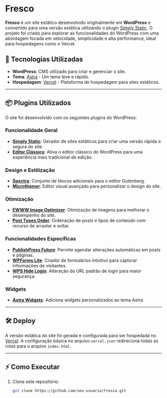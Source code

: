 # Fresco

**Fresco** é um site estático desenvolvido originalmente em **WordPress** e convertido para uma versão estática utilizando o plugin [Simply Static](https://wordpress.org/plugins/simply-static/). O projeto foi criado para explorar as funcionalidades do WordPress com uma abordagem focada em velocidade, simplicidade e alta performance, ideal para hospedagens como o Vercel.

## 🚀 Tecnologias Utilizadas

- **WordPress**: CMS utilizado para criar e gerenciar o site.
- **Tema**: [Astra](https://wpastra.com/) - Um tema leve e rápido.
- **Hospedagem**: [Vercel](https://vercel.com) - Plataforma de hospedagem para sites estáticos.

---

## 📦 Plugins Utilizados

O site foi desenvolvido com os seguintes plugins do WordPress:

### Funcionalidade Geral
- **[Simply Static](https://wordpress.org/plugins/simply-static/)**: Gerador de sites estáticos para criar uma versão rápida e segura do site.
- **[Editor Clássico](https://wordpress.org/plugins/classic-editor/)**: Ativa o editor clássico do WordPress para uma experiência mais tradicional de edição.

### Design e Estilização
- **[Spectra](https://wordpress.org/plugins/ultimate-addons-for-gutenberg/)**: Conjunto de blocos adicionais para o editor Gutenberg.
- **[Microthemer](https://wordpress.org/plugins/microthemer/)**: Editor visual avançado para personalizar o design do site.

### Otimização
- **[EWWW Image Optimizer](https://wordpress.org/plugins/ewww-image-optimizer/)**: Otimização de imagens para melhorar o desempenho do site.
- **[Post Types Order](https://wordpress.org/plugins/post-types-order/)**: Ordenação de posts e tipos de conteúdo com recurso de arrastar e soltar.

### Funcionalidades Específicas
- **[PublishPress Future](https://wordpress.org/plugins/post-expirator/)**: Permite agendar alterações automáticas em posts e páginas.
- **[WPForms Lite](https://wordpress.org/plugins/wpforms-lite/)**: Criador de formulários intuitivo para capturar informações de visitantes.
- **[WPS Hide Login](https://wordpress.org/plugins/wps-hide-login/)**: Alteração do URL padrão de login para maior segurança.

### Widgets
- **[Astra Widgets](https://wordpress.org/plugins/astra-widgets/)**: Adiciona widgets personalizados ao tema Astra.

---

## 🛠️ Deploy

A versão estática do site foi gerada e configurada para ser hospedada no [Vercel](https://vercel.com). A configuração básica no arquivo `vercel.json` redireciona todas as rotas para o arquivo `index.html`.

---

## ⚡ Como Executar

1. Clone este repositório:
   ```bash
   git clone https://github.com/seu-usuario/fresco.git
